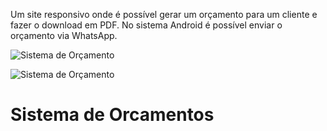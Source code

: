 Um site responsivo onde é possível gerar um orçamento para um cliente e fazer o download em PDF. 
No sistema Android é possível enviar o orçamento via WhatsApp.

![Sistema de Orçamento](https://github.com/user-attachments/assets/1703dabf-8e68-4946-a8bb-f25e0c5f8921)

![Sistema de Orçamento](https://github.com/user-attachments/assets/73d0c211-3240-489a-a798-2c535dc6ba34)

# Sistema de Orcamentos

